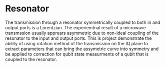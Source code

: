 # Resonator

The transmission through a resonator symmetrically coupled to both in and output ports is a Lorentzian. The experiemtnal result of a microwave transmssion usually apprears asymmetric due to non-ideal coupling of the resonator to the input and output ports. This is project demonstrate the ability of using rotation method of the transmission on the IQ plane to extract parameters that can bring the assymetric curve into symmetry and be applied to correction for qubit state measurments of a qubit that is coupled to the resonator. 
